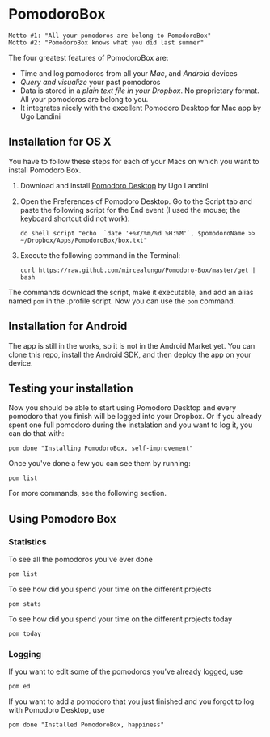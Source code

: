PomodoroBox
===========

    Motto #1: "All your pomodoros are belong to PomodoroBox"
    Motto #2: "PomodoroBox knows what you did last summer"

The four greatest features of PomodoroBox are:
- Time and log pomodoros from all your *Mac*, and *Android* devices
- *Query and visualize* your past pomodoros
- Data is stored in a *plain text file in your Dropbox*. No proprietary format. All your pomodoros are belong to you.
- It integrates nicely with the excellent Pomodoro Desktop for Mac app by Ugo Landini

## Installation for OS X

You have to follow these steps for each of your Macs on which you want to install Pomodoro Box.

1. Download and install [Pomodoro Desktop](http://mac.softpedia.com/get/Business/Pomodoro-Desktop.shtml) by Ugo Landini

2. Open the Preferences of Pomodoro Desktop. Go to the Script tab and paste the following script for the End event (I used the mouse; the keyboard shortcut did not work):

    ```
    do shell script "echo  `date '+%Y/%m/%d %H:%M'`, $pomodoroName >> ~/Dropbox/Apps/PomodoroBox/box.txt" 
    ```

3. Execute the following command in the Terminal: 

    ```
    curl https://raw.github.com/mircealungu/Pomodoro-Box/master/get | bash
    ```
    
The commands download the script, make it executable, and add an alias named `pom` in the .profile script. Now you can use the `pom` command.

## Installation for Android
The app is still in the works, so it is not in the Android Market yet. You can clone this repo, install the Android SDK, and then deploy the app on your device.

## Testing your installation

Now you should be able to start using Pomodoro Desktop and every pomodoro that you finish will be logged into your Dropbox. 
Or if you already spent one full pomodoro during the instalation and you want to log it, you can do that with:

    pom done "Installing PomodoroBox, self-improvement"

Once you've done a few you can see them by running:

    pom list
    
For more commands, see the following section.


## Using Pomodoro Box

### Statistics
To see all the pomodoros you've ever done
   
    pom list

To see how did you spend your time on the different projects
   
    pom stats
   
To see how did you spend your time on the different projects today
   
    pom today
    
### Logging
If you want to edit some of the pomodoros you've already logged, use
   
    pom ed
    
If you want to add a pomodoro that you just finished and you forgot to log with Pomodoro Desktop, use
    
    pom done "Installed PomodoroBox, happiness"




    

